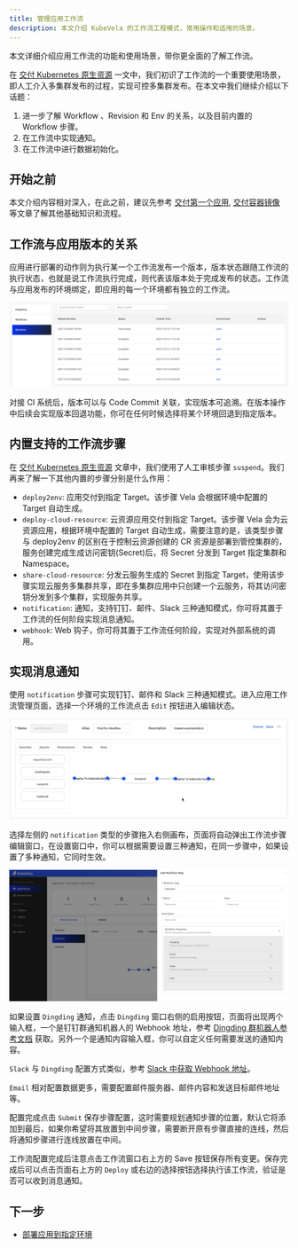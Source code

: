 ```yaml
---
title: 管理应用工作流
description: 本文介绍 KubeVela 的工作流工程模式，常用操作和适用的场景。
---
```


本文详细介绍应用工作流的功能和使用场景，带你更全面的了解工作流。

在 [交付 Kubernetes 原生资源](./k8s-object) 一文中，我们初识了工作流的一个重要使用场景，即人工介入多集群发布的过程，实现可控多集群发布。在本文中我们继续介绍以下话题：

1. 进一步了解 Workflow 、Revision 和 Env 的关系，以及目前内置的 Workflow 步骤。
2. 在工作流中实现通知。
3. 在工作流中进行数据初始化。

## 开始之前

本文介绍内容相对深入，在此之前，建议先参考 [交付第一个应用](../quick-start), [交付容器镜像](./webservice) 等文章了解其他基础知识和流程。

## 工作流与应用版本的关系

应用进行部署的动作则为执行某一个工作流发布一个版本，版本状态跟随工作流的执行状态，也就是说工作流执行完成，则代表该版本处于完成发布的状态。工作流与应用发布的环境绑定，即应用的每一个环境都有独立的工作流。

![Application Revision List](../resources/app-revision.jpg)

对接 CI 系统后，版本可以与 Code Commit 关联，实现版本可追溯。在版本操作中后续会实现版本回退功能，你可在任何时候选择将某个环境回退到指定版本。

## 内置支持的工作流步骤

在 [交付 Kubernetes 原生资源](./k8s-object) 文章中，我们使用了人工审核步骤 `suspend`。我们再来了解一下其他内置的步骤分别是什么作用：

- `deploy2env`: 应用交付到指定 Target。该步骤 Vela 会根据环境中配置的 Target 自动生成。
- `deploy-cloud-resource`: 云资源应用交付到指定 Target。该步骤 Vela 会为云资源应用，根据环境中配置的 Target 自动生成，需要注意的是，该类型步骤与 deploy2env 的区别在于控制云资源创建的 CR 资源是部署到管控集群的，服务创建完成生成访问密钥(Secret)后，将 Secret 分发到 Target 指定集群和 Namespace。
- `share-cloud-resource`: 分发云服务生成的 Secret 到指定 Target，使用该步骤实现云服务多集群共享，即在多集群应用中只创建一个云服务，将其访问密钥分发到多个集群，实现服务共享。
- `notification`: 通知，支持钉钉、邮件、Slack 三种通知模式，你可将其置于工作流的任何阶段实现消息通知。
- `webhook`: Web 钩子，你可将其置于工作流任何阶段，实现对外部系统的调用。

## 实现消息通知

使用 `notification` 步骤可实现钉钉、邮件和 Slack 三种通知模式。进入应用工作流管理页面，选择一个环境的工作流点击 `Edit` 按钮进入编辑状态。

![workflow-edit](../resources/workflow-edit.jpg)

选择左侧的 `notification` 类型的步骤拖入右侧画布，页面将自动弹出工作流步骤编辑窗口，在设置窗口中，你可以根据需要设置三种通知，在同一步骤中，如果设置了多种通知，它同时生效。

![workflow-notification](../resources/workflow-notification.jpg)

如果设置 `Dingding` 通知，点击 `Dingding` 窗口右侧的启用按钮，页面将出现两个输入框，一个是钉钉群通知机器人的 Webhook 地址，参考 [Dingding 群机器人参考文档](https://open.dingtalk.com/document/group/custom-robot-access) 获取。另外一个是通知内容输入框，你可以自定义任何需要发送的通知内容。

`Slack` 与 `Dingding` 配置方式类似，参考 [Slack 中获取 Webhook 地址](https://api.slack.com/messaging/webhooks)。

`Email` 相对配置数据更多，需要配置邮件服务器、邮件内容和发送目标邮件地址等。

配置完成点击 `Submit` 保存步骤配置，这时需要规划通知步骤的位置，默认它将添加到最后，如果你希望将其放置到中间步骤，需要断开原有步骤直接的连线，然后将通知步骤进行连线放置在中间。

工作流配置完成后注意点击工作流窗口右上方的 Save 按钮保存所有变更。保存完成后可以点击页面右上方的 `Deploy` 或右边的选择按钮选择执行该工作流，验证是否可以收到消息通知。

## 下一步

- [部署应用到指定环境](../how-to/dashboard/application/deploy-application)
